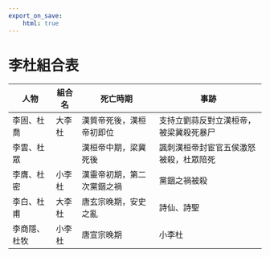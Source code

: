 ```yaml
---
export_on_save:
    html: true
---
```


# 李杜組合表

人物|組合名|死亡時期|事跡
--|--|--|--
李固、杜喬|大李杜|漢質帝死後，漢桓帝初即位|支持立劉蒜反對立漢桓帝，被梁冀殺死暴尸
李雲、杜眾||漢桓帝中期，梁冀死後|諷刺漢桓帝封宦官五侯激怒被殺，杜眾陪死
李膺、杜密|小李杜|漢靈帝初期，第二次黨錮之禍|黨錮之禍被殺
李白、杜甫|大李杜|唐玄宗晚期，安史之亂|詩仙、詩聖
李商隱、杜牧|小李杜|唐宣宗晚期|小李杜